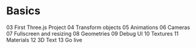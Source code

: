 # Basics

03 First Three.js Project
04 Transform objects
05 Animations
06 Cameras
07 Fullscreen and resizing
08 Geometries
09 Debug UI
10 Textures
11 Materials
12 3D Text
13 Go live
